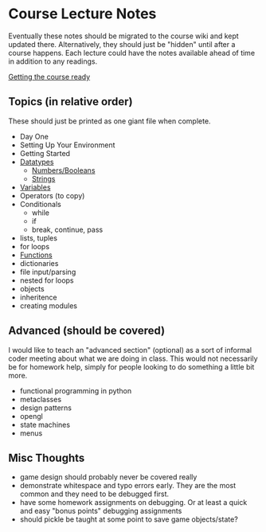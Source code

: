 # Course Lecture Notes
Eventually these notes should be migrated to the course wiki and kept updated there.  Alternatively, they should just be "hidden" until after a course happens.  Each lecture could have the notes available ahead of time in addition to any readings.

[Getting the course ready](https://github.com/zego5360/CS112-S12/blob/master/notes/prep.md)

## Topics (in relative order)
These should just be printed as one giant file when complete.

 * Day One
 * Setting Up Your Environment
 * Getting Started
 * [Datatypes](https://github.com/zego5360/CS112-S12/blob/master/notes/datatypes.md)
     * [Numbers/Booleans](https://github.com/zego5360/CS112-S12/blob/master/notes/numbers.md)
     * [Strings](https://github.com/zego5360/CS112-S12/blob/master/notes/strings.md)
 * [Variables](https://github.com/zego5360/CS112-S12/blob/master/notes/vars.md)
 * Operators (to copy)
 * Conditionals
     * while
     * if
     * break, continue, pass
 * lists, tuples
 * for loops
 * [Functions](https://github.com/zego5360/CS112-S12/blob/master/notes/funcs.md)
 * dictionaries
 * file input/parsing
 * nested for loops
 * objects
 * inheritence
 * creating modules
 

## Advanced (should be covered)
I would like to teach an "advanced section" (optional) as a sort of informal coder meeting about what we are doing in class.  This would not necessarily be for homework help, simply for people looking to do something a little bit more.

 * functional programming in python
 * metaclasses
 * design patterns
 * opengl
 * state machines
 * menus

## Misc Thoughts
 * game design should probably never be covered really
 * demonstrate whitespace and typo errors early.  They are the most common and they need to be debugged first.
 * have some homework assignments on debugging.  Or at least a quick and easy "bonus points" debugging assignments
 * should pickle be taught at some point to save game objects/state?
